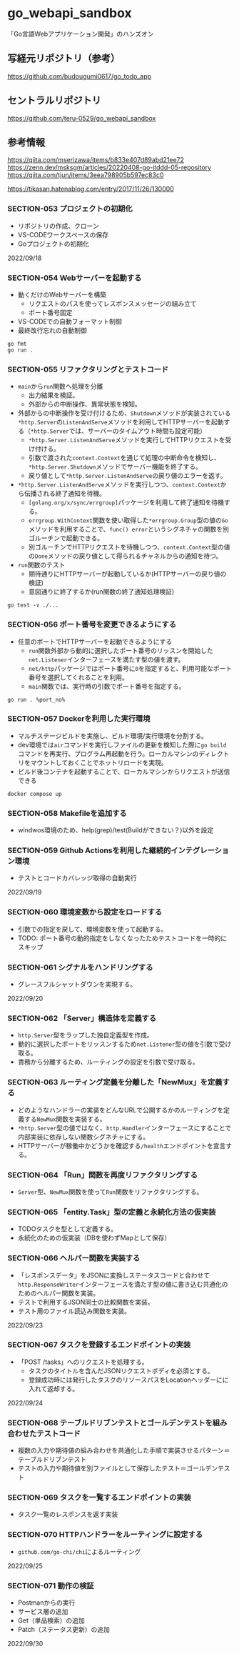 # go_webapi_sandbox
「Go言語Webアプリケーション開発」のハンズオン


## 写経元リポジトリ（参考）
https://github.com/budougumi0617/go_todo_app


## セントラルリポジトリ
https://github.com/teru-0529/go_webapi_sandbox


## 参考情報
https://qiita.com/mserizawa/items/b833e407d89abd21ee72
https://zenn.dev/msksgm/articles/20220408-go-itddd-05-repository
https://qiita.com/tjun/items/3eea798905b597ec83c0


https://tikasan.hatenablog.com/entry/2017/11/26/130000

### SECTION-053 プロジェクトの初期化

* リポジトリの作成、クローン
* VS-CODEワークスペースの保存
* Goプロジェクトの初期化

2022/09/18


### SECTION-054 Webサーバーを起動する

* 動くだけのWebサーバーを構築
  * リクエストのパスを使ってレスポンスメッセージの組み立て
  * ポート番号固定
* VS-CODEでの自動フォーマット制御
* 最終改行忘れの自動制御

```
go fmt
go run .
```


### SECTION-055 リファクタリングとテストコード

* `main`から`run`関数へ処理を分離
  * 出力結果を検証。
  * 外部からの中断操作、異常状態を検知。
* 外部からの中断操作を受け付けるため、`Shutdown`メソッドが実装されている`*http.Server`の`ListenAndServe`メソッドを利用してHTTPサーバーを起動する（`*http.Server`では、サーバーのタイムアウト時間も設定可能）
  * `*http.Server.ListenAndServe`メソッドを実行してHTTPリクエストを受け付ける。
  * 引数で渡された`context.Context`を通じて処理の中断命令を検知し、`*http.Server.Shutdown`メソッドでサーバー機能を終了する。
  * 戻り値として`*http.Server.ListenAndServe`の戻り値のエラーを返す。
* `*http.Server.ListenAndServe`メソッドを実行しつつ、`context.Context`から伝播される終了通知を待機。
  * `[golang.org/x/sync/errgroup]`パッケージを利用して終了通知を待機する。
  * `errgroup.WithContext`関数を使い取得した`*errgroup.Group`型の値の`Go`メソッドを利用することで、`func() error`というシグネチャの関数を別ゴルーチンで起動できる。
  * 別ゴルーチンでHTTPリクエストを待機しつつ、`context.Context`型の値の`Done`メソッドの戻り値として得られるチャネルからの通知を待つ。
* `run`関数のテスト
  * 期待通りにHTTPサーバーが起動しているか(HTTPサーバーの戻り値の検証)
  * 意図通りに終了するか(run関数の終了通知処理検証)

```
go test -v ./...
```


### SECTION-056 ポート番号を変更できるようにする

* 任意のポートでHTTPサーバーを起動できるようにする
  * `run`関数外部から動的に選択したポート番号のリッスンを開始した`net.Listener`インターフェースを満たす型の値を渡す。
  * `net/http`パッケージではポート番号に`0`を指定すると、利用可能なポート番号を選択してくれることを利用。
  * `main`関数では、実行時の引数でポート番号を指定する。

```
go run . %port_no%
```


### SECTION-057 Dockerを利用した実行環境

* マルチステージビルドを実施し、ビルド環境/実行環境を分割する。
* dev環境では`air`コマンドを実行しファイルの更新を検知した際に`go build`コマンドを再実行、プログラム再起動を行う。ローカルマシンのディレクトリをマウントしておくことでホットリロードを実現。
* ビルド後コンテナを起動することで、ローカルマシンからリクエストが送信できる
```
docker compose up
```


### SECTION-058 Makefileを追加する

* windwos環境のため、help(grep)/test(Buildができない？)以外を設定


### SECTION-059 Github Actionsを利用した継続的インテグレーション環境

* テストとコードカバレッジ取得の自動実行

2022/09/19


### SECTION-060 環境変数から設定をロードする

* 引数での指定を戻して、環境変数を使って起動する。
* TODO: ポート番号の動的指定をしなくなったためテストコードを一時的にスキップ


### SECTION-061 シグナルをハンドリングする

* グレースフルシャットダウンを実現する。

2022/09/20


### SECTION-062 「Server」構造体を定義する

* `http.Server`型をラップした独自定義型を作成。
* 動的に選択したポートをリッスンするため`net.Listener`型の値を引数で受け取る。
* 責務から分離するため、ルーティングの設定を引数で受け取る。


### SECTION-063 ルーティング定義を分離した「NewMux」を定義する

* どのようなハンドラーの実装をどんなURLで公開するかのルーティングを定義する`NewMux`関数を実装する。
* `*http.Server`型の値ではなく、`http.Handler`インターフェースにすることで内部実装に依存しない関数シグネチャにする。
* HTTPサーバーが稼働中かどうかを確認する`/health`エンドポイントを宣言する。


### SECTION-064 「Run」関数を再度リファクタリングする

* `Server`型、`NewMux`関数を使って`Run`関数をリファクタリングする。


### SECTION-065 「entity.Task」型の定義と永続化方法の仮実装

* TODOタスクを型として定義する。
* 永続化のための仮実装（DBを使わずMapとして保存）


### SECTION-066 ヘルパー関数を実装する

* 「レスポンスデータ」をJSONに変換しステータスコードと合わせて`http.ResponseWriter`インターフェースを満たす型の値に書き込む共通化のためのヘルパー関数を実装。
* テストで利用するJSON同士の比較関数を実装。
* テスト用のファイル読込み関数を実装。

2022/09/23


### SECTION-067 タスクを登録するエンドポイントの実装

* 「POST /tasks」へのリクエストを処理する。
  * タスクのタイトルを含んだJSONリクエストボディを必須とする。
  * 登録成功時には発行したタスクのリソースパスをLocationヘッダーにに入れて返却する。

2022/09/24


### SECTION-068 テーブルドリブンテストとゴールデンテストを組み合わせたテストコード

* 複数の入力や期待値の組み合わせを共通化した手順で実装させるパターン＝テーブルドリブンテスト
* テストの入力や期待値を別ファイルとして保存したテスト＝ゴールデンテスト


### SECTION-069 タスクを一覧するエンドポイントの実装

* タスク一覧のレスポンスを返す実装


### SECTION-070 HTTPハンドラーをルーティングに設定する

* `github.com/go-chi/chi`によるルーティング


2022/09/25

### SECTION-071 動作の検証

* Postmanからの実行
* サービス層の追加
* Get（単品検索）の追加
* Patch（ステータス更新）の追加


2022/09/30
